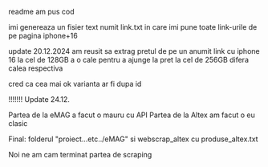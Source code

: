 readme
am pus cod

imi genereaza un fisier text numit link.txt in care imi pune toate link-urile de pe pagina iphone+16


update 20.12.2024
am reusit sa extrag pretul de pe un anumit link cu iphone 16
la cel de 128GB a o cale pentru a ajunge la pret
la cel de 256GB difera calea respectiva

cred ca cea mai ok varianta ar fi dupa id 



!!!!!!!
Update 24.12.

Partea de la eMAG a facut o mauru cu API
Partea de la Altex am facut o eu clasic

Final: folderul "proiect...etc../eMAG" si webscrap_altex cu produse_altex.txt

Noi ne am cam terminat partea de scraping

